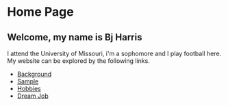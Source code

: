 # Home Page
## Welcome, my name is Bj Harris
I attend the University of Missouri, i'm a sophomore and I play football here.
My website can be explored by the following links.
* [Background](./skills.md)
* [ Sample](./Sample.md)
* [Hobbies](./hobby.md)
* [Dream Job](./DreamJob.md)
